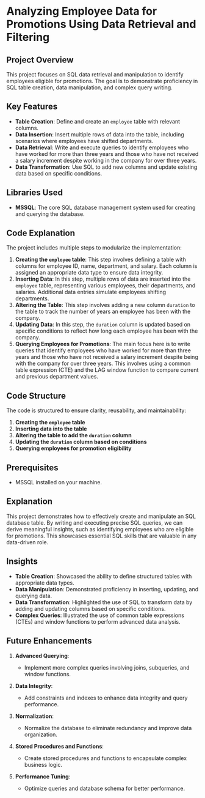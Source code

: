 # Analyzing Employee Data for Promotions Using Data Retrieval and Filtering

## Project Overview  
This project focuses on SQL data retrieval and manipulation to identify employees eligible for promotions. The goal is to demonstrate proficiency in SQL table creation, data manipulation, and complex query writing.

## Key Features  
- **Table Creation**: Define and create an `employee` table with relevant columns.
- **Data Insertion**: Insert multiple rows of data into the table, including scenarios where employees have shifted departments.
- **Data Retrieval**: Write and execute queries to identify employees who have worked for more than three years and those who have not received a salary increment despite working in the company for over three years.
- **Data Transformation**: Use SQL to add new columns and update existing data based on specific conditions.

## Libraries Used  
- **MSSQL**: The core SQL database management system used for creating and querying the database.

## Code Explanation  
The project includes multiple steps to modularize the implementation:
1. **Creating the `employee` table**: This step involves defining a table with columns for employee ID, name, department, and salary. Each column is assigned an appropriate data type to ensure data integrity.
2. **Inserting Data**: In this step, multiple rows of data are inserted into the `employee` table, representing various employees, their departments, and salaries. Additional data entries simulate employees shifting departments.
3. **Altering the Table**: This step involves adding a new column `duration` to the table to track the number of years an employee has been with the company.
4. **Updating Data**: In this step, the `duration` column is updated based on specific conditions to reflect how long each employee has been with the company.
5. **Querying Employees for Promotions**: The main focus here is to write queries that identify employees who have worked for more than three years and those who have not received a salary increment despite being with the company for over three years. This involves using a common table expression (CTE) and the LAG window function to compare current and previous department values.

## Code Structure  
The code is structured to ensure clarity, reusability, and maintainability:
1. **Creating the `employee` table**
2. **Inserting data into the table**
3. **Altering the table to add the `duration` column**
4. **Updating the `duration` column based on conditions**
5. **Querying employees for promotion eligibility**

## Prerequisites  
- MSSQL installed on your machine.

## Explanation  
This project demonstrates how to effectively create and manipulate an SQL database table. By writing and executing precise SQL queries, we can derive meaningful insights, such as identifying employees who are eligible for promotions. This showcases essential SQL skills that are valuable in any data-driven role.

## Insights  
- **Table Creation**: Showcased the ability to define structured tables with appropriate data types.
- **Data Manipulation**: Demonstrated proficiency in inserting, updating, and querying data.
- **Data Transformation**: Highlighted the use of SQL to transform data by adding and updating columns based on specific conditions.
- **Complex Queries**: Illustrated the use of common table expressions (CTEs) and window functions to perform advanced data analysis.

## Future Enhancements

1. **Advanced Querying**:
   - Implement more complex queries involving joins, subqueries, and window functions.

2. **Data Integrity**:
   - Add constraints and indexes to enhance data integrity and query performance.

3. **Normalization**:
   - Normalize the database to eliminate redundancy and improve data organization.

4. **Stored Procedures and Functions**:
   - Create stored procedures and functions to encapsulate complex business logic.

5. **Performance Tuning**:
   - Optimize queries and database schema for better performance.

